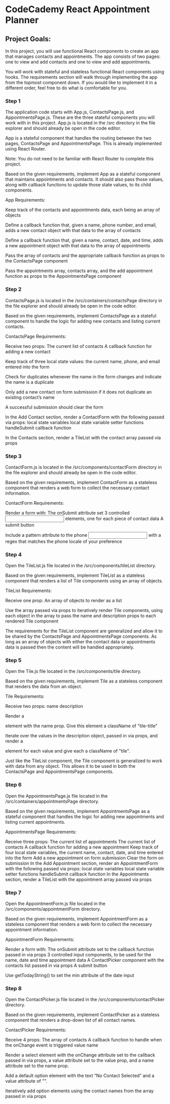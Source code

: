 # CodeCademy React Appointment Planner

## Project Goals:

In this project, you will use functional React components to create an app that manages contacts and appointments. The app consists of two pages: one to view and add contacts and one to view and add appointments.

You will work with stateful and stateless functional React components using hooks. The requirements section will walk through implementing the app from the topmost component down. If you would like to implement it in a different order, feel free to do what is comfortable for you.

### Step 1

The application code starts with App.js, ContactsPage.js, and AppointmentsPage.js. These are the three stateful components you will work with in this project. App.js is located in the /src directory in the file explorer and should already be open in the code editor.

App is a stateful component that handles the routing between the two pages, ContactsPage and AppointmentsPage. This is already implemented using React Router.

Note: You do not need to be familiar with React Router to complete this project.

Based on the given requirements, implement App as a stateful component that maintains appointments and contacts. It should also pass those values, along with callback functions to update those state values, to its child components.

App Requirements:

Keep track of the contacts and appointments data, each being an array of objects

Define a callback function that, given a name, phone number, and email, adds a new contact object with that data to the array of contacts

Define a callback function that, given a name, contact, date, and time, adds a new appointment object with that data to the array of appointments

Pass the array of contacts and the appropriate callback function as props to the ContactsPage component

Pass the appointments array, contacts array, and the add appointment function as props to the AppointmentsPage component

### Step 2

ContactsPage.js is located in the /src/containers/contactsPage directory in the file explorer and should already be open in the code editor.

Based on the given requirements, implement ContactsPage as a stateful component to handle the logic for adding new contacts and listing current contacts.

ContactsPage Requirements:

Receive two props:
The current list of contacts
A callback function for adding a new contact

Keep track of three local state values: the current name, phone, and email entered into the form

Check for duplicates whenever the name in the form changes and indicate the name is a duplicate

Only add a new contact on form submission if it does not duplicate an existing contact’s name

A successful submission should clear the form

In the Add Contact section, render a ContactForm with the following passed via props:
local state variables
local state variable setter functions
handleSubmit callback function

In the Contacts section, render a TileList with the contact array passed via props

### Step 3
ContactForm.js is located in the /src/components/contactForm directory in the file explorer and should already be open in the code editor.

Based on the given requirements, implement ContactForm as a stateless component that renders a web form to collect the necessary contact information.

ContactForm Requirements:

Render a form with:
The onSubmit attribute set
3 controlled <input> elements, one for each piece of contact data
A submit button

Include a pattern attribute to the phone <input> with a regex that matches the phone locale of your preference

### Step 4
Open the TileList.js file located in the /src/components/tileList directory.

Based on the given requirements, implement TileList as a stateless component that renders a list of Tile components using an array of objects.

TileList Requirements:

Receive one prop:
An array of objects to render as a list

Use the array passed via props to iteratively render Tile components, using each object in the array to pass the name and description props to each rendered Tile component

The requirements for the TileList component are generalized and allow it to be shared by the ContactsPage and AppointmentsPage components. As long as an array of objects with either the contact data or appointments data is passed then the content will be handled appropriately.

### Step 5
Open the Tile.js file located in the /src/components/tile directory.

Based on the given requirements, implement Tile as a stateless component that renders the data from an object.

Tile Requirements:

Receive two props:
name
description

Render a <p> element with the name prop. Give this element a className of "tile-title"

Iterate over the values in the description object, passed in via props, and render a <p> element for each value and give each a className of "tile".

Just like the TileList component, the Tile component is generalized to work with data from any object. This allows it to be used in both the ContactsPage and AppointmentsPage components.

### Step 6

Open the AppointmentsPage.js file located in the /src/containers/appointmentsPage directory.

Based on the given requirements, implement AppointmentsPage as a stateful component that handles the logic for adding new appointments and listing current appointments.

AppointmentsPage Requirements:

Receive three props:
The current list of appointments
The current list of contacts
A callback function for adding a new appointment
Keep track of four local state variables, the current name, contact, date, and time entered into the form
Add a new appointment on form submission
Clear the form on submission
In the Add Appointment section, render an AppointmentForm with the following passed via props:
local state variables
local state variable setter functions
handleSubmit callback function
In the Appointments section, render a TileList with the appointment array passed via props

### Step 7

Open the AppointmentForm.js file located in the /src/components/appointmentForm directory.

Based on the given requirements, implement AppointmentForm as a stateless component that renders a web form to collect the necessary appointment information.

AppointmentForm Requirements:

Render a form with:
The onSubmit attribute set to the callback function passed in via props
3 controlled input components, to be used for the name, date and time appointment data
A ContactPicker component with the contacts list passed in via props
A submit button

Use getTodayString() to set the min attribute of the date input

### Step 8

Open the ContactPicker.js file located in the /src/components/contactPicker directory.

Based on the given requirements, implement ContactPicker as a stateless component that renders a drop-down list of all contact names.

ContactPicker Requirements:

Receive 4 props:
The array of contacts
A callback function to handle when the onChange event is triggered
value
name

Render a select element with the onChange attribute set to the callback passed in via props, a value attribute set to the value prop, and a name attribute set to the name prop.

Add a default option element with the text “No Contact Selected” and a value attribute of "".

Iteratively add option elements using the contact names from the array passed in via props
